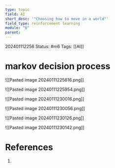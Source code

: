 ```yaml
---
type: topic
field: AI
short_desc: '"Choosing how to move in a world"'
field_type: reinforcement learning
module: "6"
parent:
---
```



202401112256
Status: #m6
Tags: [[AI]]

# markov decision process

![[Pasted image 20240111225616.png]]

![[Pasted image 20240111225954.png]]

![[Pasted image 20240111230016.png]]

![[Pasted image 20240111230056.png]]

![[Pasted image 20240111230126.png]]

![[Pasted image 20240111230142.png]]
# References

1. 
